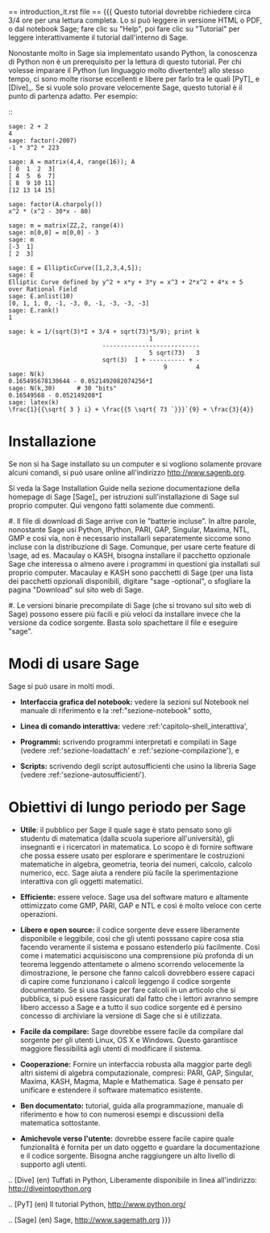 == introduction_it.rst file ==
{{{
Questo tutorial dovrebbe richiedere circa 3/4 ore per
una lettura completa. Lo si può leggere in versione HTML o PDF, o dal notebook Sage;
fare clic su "Help", poi fare clic su "Tutorial" per leggere interattivamente
il tutorial dall'interno di Sage.

Nonostante molto in Sage sia implementato usando Python, la conoscenza di Python
non è un prerequisito per la lettura di questo tutorial. Per chi volesse imparare
il Python (un linguaggio molto divertente!) allo stesso tempo, ci sono molte risorse 
eccellenti e libere per farlo tra le quali [PyT]_ e [Dive]_.
Se si vuole solo provare velocemente Sage, questo tutorial è il punto di partenza adatto.
Per esempio:

::

    sage: 2 + 2
    4
    sage: factor(-2007)
    -1 * 3^2 * 223
    
    sage: A = matrix(4,4, range(16)); A
    [ 0  1  2  3]
    [ 4  5  6  7]
    [ 8  9 10 11]
    [12 13 14 15]
    
    sage: factor(A.charpoly())
    x^2 * (x^2 - 30*x - 80)
    
    sage: m = matrix(ZZ,2, range(4))
    sage: m[0,0] = m[0,0] - 3
    sage: m
    [-3  1]
    [ 2  3]
    
    sage: E = EllipticCurve([1,2,3,4,5]); 
    sage: E
    Elliptic Curve defined by y^2 + x*y + 3*y = x^3 + 2*x^2 + 4*x + 5 
    over Rational Field
    sage: E.anlist(10)
    [0, 1, 1, 0, -1, -3, 0, -1, -3, -3, -3]
    sage: E.rank()
    1
    
    sage: k = 1/(sqrt(3)*I + 3/4 + sqrt(73)*5/9); print k
                                           1
                              ---------------------------
                                           5 sqrt(73)   3
                              sqrt(3)  I + ---------- + -
                                               9        4
    sage: N(k)
    0.165495678130644 - 0.0521492082074256*I
    sage: N(k,30)      # 30 "bits"
    0.16549568 - 0.052149208*I
    sage: latex(k)
    \frac{1}{{\sqrt{ 3 } i} + \frac{{5 \sqrt{ 73 `}}}`{9} + \frac{3}{4}}


Installazione
=============

Se non si ha Sage installato su un computer e si vogliono solamente
provare alcuni comandi, si può usare online all'indirizzo http://www.sagenb.org.

Si veda la Sage Installation Guide nella sezione documentazione della homepage
di Sage [Sage]_ per istruzioni sull'installazione di Sage sul proprio computer.
Qui vengono fatti solamente due commenti.


#. Il file di download di Sage arrive con le "batterie incluse".
   In altre parole, nonostante Sage usi Python, IPython, PARI, GAP, 
   Singular, Maxima, NTL, GMP e così via, non è necessario installarli
   separatemente siccome sono incluse con la distribuzione di Sage.
   Comunque, per usare certe feature di \sage, ad es. Macaulay o KASH, 
   bisogna installare il pacchetto opzionale Sage che interessa o almeno
   avere i programmi in questioni gia installati sul proprio computer.
   Macaulay e KASH sono pacchetti di Sage (per una lista dei pacchetti 
   opzionali disponibili, digitare "sage -optional", o sfogliare la pagina
   "Download" sul sito web di Sage.

#. Le versioni binarie precompilate di Sage (che si trovano sul sito web di 
   Sage) possono essere più facili e più veloci da installare invece che la 
   versione da codice sorgente. Basta solo spachettare il file e eseguire "sage".

Modi di usare Sage
==================

Sage si può usare in molti modi.


-  **Interfaccia grafica del notebook:** vedere la sezioni sul 
   Notebook nel manuale di riferimento e la :ref:"sezione-notebook" sotto,

-  **Linea di comando interattiva:** vedere :ref:'capitolo-shell_interattiva',

-  **Programmi:** scrivendo programmi interpretati e compilati in Sage (vedere
   :ref:'sezione-loadattach' e :ref:'sezione-compilazione'), e

-  **Scripts:** scrivendo degli script autosufficienti che usino la libreria 
   Sage (vedere :ref:'sezione-autosufficienti').


Obiettivi di lungo periodo per Sage
===================================

-  **Utile**: il pubblico per Sage il quale sage è stato pensato sono gli 
   studentu di matematica (dalla scuola superiore all'università), gli insegnanti
   e i ricercatori in matematica. Lo scopo è di fornire software che possa essere
   usato per esplorare e sperimentare le costruzioni matematiche in algebra,
   geometria, teoria dei numeri, calcolo, calcolo numerico, ecc. Sage aiuta a
   rendere più facile la sperimentazione interattiva con gli oggetti matematici.

-  **Efficiente:** essere veloce. Sage usa del software maturo e altamente
   ottimizzato come GMP, PARI, GAP e NTL e così è molto veloce con certe
   operazioni.

-  **Libero e open source:** il codice sorgente deve essere liberamente disponibile
   e leggibile, così che gli utenti posssano capire cosa stia facendo veramente il 
   sistema e possano estenderlo più facilmente. Così come i matematici acquisiscono
   una comprensione più profonda di un teorema leggendo attentamete o almeno scorrendo
   velocemente la dimostrazione, le persone che fanno calcoli dovrebbero essere capaci
   di capire come funzionano i calcoli leggengo il codice sorgente documentato. Se
   si usa Sage per fare calcoli in un articolo che si pubblica, si può essere rassicurati
   dal fatto che i lettori avranno sempre libero accesso a Sage e a tutto il suo codice
   sorgente ed è persino concesso di archiviare la versione di Sage che si è utilizzata.

-  **Facile da compilare:** Sage dovrebbe essere facile da compilare dal sorgente per
   gli utenti Linux, OS X e Windows. Questo garantisce maggiore flessibilità agli utenti
   di modificare il sistema.

-  **Cooperazione:** Fornire un interfaccia robusta alla maggior parte degli altri sistemi
   di algebra computazionale, compresi: PARI, GAP, Singular, Maxima, KASH, Magma, Maple e
   Mathematica. Sage è pensato per unificare e estendere il software matematico esistente.

-  **Ben documentato:** tutorial, guida alla programmazione, manuale di riferimento e 
   how to con numerosi esempi e discussioni della matematica sottostante.

-  **Amichevole verso l'utente:** dovrebbe essere facile capire quale funzionalità è
   fornita per un dato oggetto e guardare la documentazione e il codice sorgente.
   Bisogna anche raggiungere un alto livello di supporto agli utenti.


.. [Dive] (en) Tuffati in Python, Liberamente disponibile in linea 
          all'indirizzo: http://diveintopython.org

.. [PyT] (en) Il tutorial Python, http://www.python.org/

.. [Sage] (en) Sage, http://www.sagemath.org
}}}
